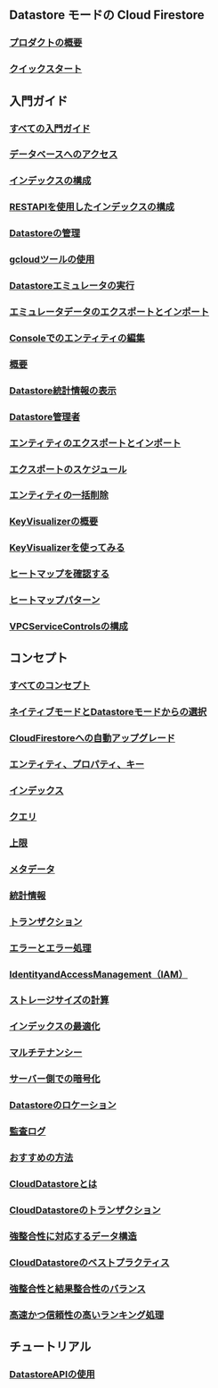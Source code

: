 ## Datastore モードの Cloud Firestore
### [プロダクトの概要](https://cloud.google.com/datastore)
### [クイックスタート](https://cloud.google.com/datastore/docs/store-query-data)
## 入門ガイド
### [すべての入門ガイド](https://cloud.google.com/datastore/docs/how-to)
### [データベースへのアクセス](https://cloud.google.com/datastore/docs/activate)
### [インデックスの構成](https://cloud.google.com/datastore/docs/tools/indexconfig)
### [RESTAPIを使用したインデックスの構成](https://cloud.google.com/datastore/docs/configure-indexes-rest-api)
### [Datastoreの管理](https://cloud.google.com/datastore/docs/tools/administration)
### [gcloudツールの使用](https://cloud.google.com/datastore/docs/tools)
### [Datastoreエミュレータの実行](https://cloud.google.com/datastore/docs/tools/datastore-emulator)
### [エミュレータデータのエクスポートとインポート](https://cloud.google.com/datastore/docs/tools/emulator-export-import)
### [Consoleでのエンティティの編集](https://cloud.google.com/datastore/docs/editing_entity_console)
### [概要](https://cloud.google.com/datastore/docs/console/managing-datastore)
### [Datastore統計情報の表示](https://cloud.google.com/datastore/docs/console/datastore-statistics)
### [Datastore管理者](https://cloud.google.com/datastore/docs/console/datastore-admin-console)
### [エンティティのエクスポートとインポート](https://cloud.google.com/datastore/docs/export-import-entities)
### [エクスポートのスケジュール](https://cloud.google.com/datastore/docs/schedule-export)
### [エンティティの一括削除](https://cloud.google.com/datastore/docs/bulk-delete)
### [KeyVisualizerの概要](https://cloud.google.com/datastore/docs/key-visualizer)
### [KeyVisualizerを使ってみる](https://cloud.google.com/datastore/docs/keyvis-getting-started)
### [ヒートマップを確認する](https://cloud.google.com/datastore/docs/keyvis-exploring-heatmaps)
### [ヒートマップパターン](https://cloud.google.com/datastore/docs/keyvis-patterns)
### [VPCServiceControlsの構成](https://cloud.google.com/datastore/docs/securing-with-vpc-sc)
## コンセプト
### [すべてのコンセプト](https://cloud.google.com/datastore/docs/concepts)
### [ネイティブモードとDatastoreモードからの選択](https://cloud.google.com/datastore/docs/firestore-or-datastore)
### [CloudFirestoreへの自動アップグレード](https://cloud.google.com/datastore/docs/upgrade-to-firestore)
### [エンティティ、プロパティ、キー](https://cloud.google.com/datastore/docs/concepts/entities)
### [インデックス](https://cloud.google.com/datastore/docs/concepts/indexes)
### [クエリ](https://cloud.google.com/datastore/docs/concepts/queries)
### [上限](https://cloud.google.com/datastore/docs/concepts/limits)
### [メタデータ](https://cloud.google.com/datastore/docs/concepts/metadataqueries)
### [統計情報](https://cloud.google.com/datastore/docs/concepts/stats)
### [トランザクション](https://cloud.google.com/datastore/docs/concepts/transactions)
### [エラーとエラー処理](https://cloud.google.com/datastore/docs/concepts/errors)
### [IdentityandAccessManagement（IAM）](https://cloud.google.com/datastore/docs/access/iam)
### [ストレージサイズの計算](https://cloud.google.com/datastore/docs/concepts/storage-size)
### [インデックスの最適化](https://cloud.google.com/datastore/docs/concepts/optimize-indexes)
### [マルチテナンシー](https://cloud.google.com/datastore/docs/concepts/multitenancy)
### [サーバー側での暗号化](https://cloud.google.com/datastore/docs/concepts/encryption-at-rest)
### [Datastoreのロケーション](https://cloud.google.com/datastore/docs/locations)
### [監査ログ](https://cloud.google.com/datastore/docs/audit-logging)
### [おすすめの方法](https://cloud.google.com/datastore/docs/best-practices)
### [CloudDatastoreとは](https://cloud.google.com/datastore/docs/concepts/overview)
### [CloudDatastoreのトランザクション](https://cloud.google.com/datastore/docs/concepts/cloud-datastore-transactions)
### [強整合性に対応するデータ構造](https://cloud.google.com/datastore/docs/concepts/structuring_for_strong_consistency)
### [CloudDatastoreのベストプラクティス](https://cloud.google.com/datastore/docs/cloud-datastore-best-practices)
### [強整合性と結果整合性のバランス](https://cloud.google.com/datastore/docs/articles/balancing-strong-and-eventual-consistency-with-google-cloud-datastore)
### [高速かつ信頼性の高いランキング処理](https://cloud.google.com/datastore/docs/articles/fast-and-reliable-ranking-in-datastore)
## チュートリアル
### [DatastoreAPIの使用](https://cloud.google.com/datastore/docs/datastore-api-tutorial)